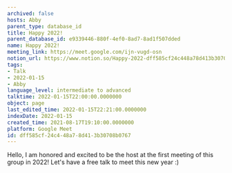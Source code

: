 ```yaml
---
archived: false
hosts: Abby
parent_type: database_id
title: Happy 2022!
parent_database_id: e9339446-880f-4ef0-8ad7-8ad1f507dded
name: Happy 2022!
meeting_link: https://meet.google.com/ijn-vugd-osn
notion_url: https://www.notion.so/Happy-2022-dff585cf24c448a78d413b30708b0767
tags:
- Talk
- 2022-01-15
- Abby
language_level: intermediate to advanced
talktime: 2022-01-15T22:00:00.0000000
object: page
last_edited_time: 2022-01-15T22:21:00.0000000
indexDate: 2022-01-15
created_time: 2021-08-17T19:10:00.0000000
platform: Google Meet
id: dff585cf-24c4-48a7-8d41-3b30708b0767
---
```


Hello, I am honored and excited to be the host at the first meeting of this group in 2022! Let's have a free talk to meet this new year :)





